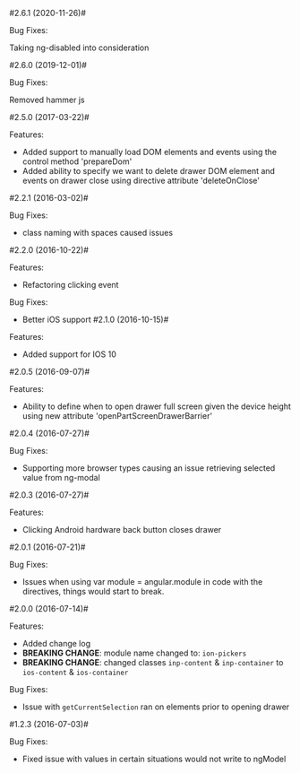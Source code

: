 #2.6.1 (2020-11-26)#

Bug Fixes:

 Taking ng-disabled into consideration
 
#2.6.0 (2019-12-01)#

Bug Fixes:

 Removed hammer js

#2.5.0 (2017-03-22)#

Features:

- Added support to manually load DOM elements and events using the control method 'prepareDom'
- Added ability to specify we want to delete drawer DOM element and events on drawer close using directive attribute 'deleteOnClose'

#2.2.1 (2016-03-02)#

 Bug Fixes:

 - class naming with spaces caused issues

#2.2.0 (2016-10-22)#

Features:

- Refactoring clicking event

Bug Fixes:

- Better iOS support
#2.1.0 (2016-10-15)#

Features:

- Added support for IOS 10

#2.0.5 (2016-09-07)#

Features:

- Ability to define when to open drawer full screen given the device height using new attribute 'openPartScreenDrawerBarrier'

#2.0.4 (2016-07-27)#

Bug Fixes:

- Supporting more browser types causing an issue retrieving selected value from ng-modal

#2.0.3 (2016-07-27)#

Features:

- Clicking Android hardware back button closes drawer

#2.0.1 (2016-07-21)#

Bug Fixes:

- Issues when using var module = angular.module in code with the directives, things would start to break.

#2.0.0 (2016-07-14)#

Features:

- Added change log
- **BREAKING CHANGE**: module name changed to: `ion-pickers`
- **BREAKING CHANGE**: changed classes `inp-content` & `inp-container` to `ios-content` & `ios-container`

Bug Fixes:

- Issue with `getCurrentSelection` ran on elements prior to opening drawer

#1.2.3 (2016-07-03)#

Bug Fixes: 

- Fixed issue with values in certain situations would not write to ngModel

